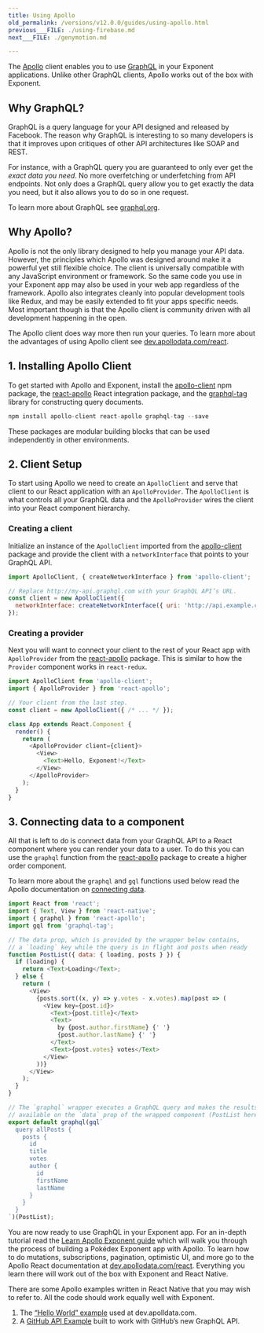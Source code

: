 ```yaml
---
title: Using Apollo
old_permalink: /versions/v12.0.0/guides/using-apollo.html
previous___FILE: ./using-firebase.md
next___FILE: ./genymotion.md

---
```


The [Apollo](http://www.apollodata.com/) client enables you to use [GraphQL](http://graphql.org/) in your Exponent applications. Unlike other GraphQL clients, Apollo works out of the box with Exponent.

## Why GraphQL?

GraphQL is a query language for your API designed and released by Facebook. The reason why GraphQL is interesting to so many developers is that it improves upon critiques of other API architectures like SOAP and REST.

For instance, with a GraphQL query you are guaranteed to only ever get the _exact data you need_. No more overfetching or underfetching from API endpoints. Not only does a GraphQL query allow you to get exactly the data you need, but it also allows you to do so in one request.

To learn more about GraphQL see [graphql.org](http://graphql.org/).

## Why Apollo?

Apollo is not the only library designed to help you manage your API data. However, the principles which Apollo was designed around make it a powerful yet still flexible choice. The client is universally compatible with any JavaScript environment or framework. So the same code you use in your Exponent app may also be used in your web app regardless of the framework. Apollo also integrates cleanly into popular development tools like Redux, and may be easily extended to fit your apps specific needs. Most important though is that the Apollo client is community driven with all development happening in the open.

The Apollo client does way more then run your queries. To learn more about the advantages of using Apollo client see [dev.apollodata.com/react](http://dev.apollodata.com/react/).

## 1. Installing Apollo Client

To get started with Apollo and Exponent, install the [apollo-client](http://npmjs.com/apollo-client) npm package, the [react-apollo](https://www.npmjs.com/package/react-apollo) React integration package, and the [graphql-tag](https://www.npmjs.com/package/graphql-tag) library for constructing query documents.

```javascript
npm install apollo-client react-apollo graphql-tag --save
```

These packages are modular building blocks that can be used independently in other environments.

## 2. Client Setup

To start using Apollo we need to create an `ApolloClient` and serve that client to our React application with an `ApolloProvider`. The `ApolloClient` is what controls all your GraphQL data and the `ApolloProvider` wires the client into your React component hierarchy.

### Creating a client

Initialize an instance of the `ApolloClient` imported from the [apollo-client](http://npmjs.com/apollo-client) package and provide the client with a `networkInterface` that points to your GraphQL API.

```javascript
import ApolloClient, { createNetworkInterface } from 'apollo-client';

// Replace http://my-api.graphql.com with your GraphQL API’s URL.
const client = new ApolloClient({
  networkInterface: createNetworkInterface({ uri: 'http://api.example.com/graphql' }),
});
```

### Creating a provider

Next you will want to connect your client to the rest of your React app with `ApolloProvider` from the [react-apollo](https://www.npmjs.com/package/react-apollo) package. This is similar to how the `Provider` component works in `react-redux`.

```javascript
import ApolloClient from 'apollo-client';
import { ApolloProvider } from 'react-apollo';

// Your client from the last step.
const client = new ApolloClient({ /* ... */ });

class App extends React.Component {
  render() {
    return (
      <ApolloProvider client={client}>
        <View>
          <Text>Hello, Exponent!</Text>
        </View>
      </ApolloProvider>
    );
  }
}
```

## 3. Connecting data to a component

All that is left to do is connect data from your GraphQL API to a React component where you can render your data to a user. To do this you can use the `graphql` function from the [react-apollo](https://www.npmjs.com/package/react-apollo) package to create a higher order component.

To learn more about the `graphql` and `gql` functions used below read the Apollo documentation on [connecting data](http://dev.apollodata.com/react/higher-order-components.html).

```javascript
import React from 'react';
import { Text, View } from 'react-native';
import { graphql } from 'react-apollo';
import gql from 'graphql-tag';

// The data prop, which is provided by the wrapper below contains,
// a `loading` key while the query is in flight and posts when ready
function PostList({ data: { loading, posts } }) {
  if (loading) {
    return <Text>Loading</Text>;
  } else {
    return (
      <View>
        {posts.sort((x, y) => y.votes - x.votes).map(post => (
          <View key={post.id}>
            <Text>{post.title}</Text>
            <Text>
              by {post.author.firstName} {' '}
              {post.author.lastName} {' '}
            </Text>
            <Text>{post.votes} votes</Text>
          </View>
        ))}
      </View>
    );
  }
}

// The `graphql` wrapper executes a GraphQL query and makes the results
// available on the `data` prop of the wrapped component (PostList here)
export default graphql(gql`
  query allPosts {
    posts {
      id
      title
      votes
      author {
        id
        firstName
        lastName
      }
    }
  }
`)(PostList);
```

You are now ready to use GraphQL in your Exponent app. For an in-depth tutorial read the [Learn Apollo Exponent guide](https://www.learnapollo.com/tutorial-react-native-exponent/rne-01) which will walk you through the process of building a Pokédex Exponent app with Apollo. To learn how to do mutations, subscriptions, pagination, optimistic UI, and more go to the Apollo React documentation at [dev.apollodata.com/react](http://dev.apollodata.com/react/). Everything you learn there will work out of the box with Exponent and React Native.

There are some Apollo examples written in React Native that you may wish to refer to. All the code should work equally well with Exponent.

1.  The [“Hello World” example](https://github.com/apollostack/frontpage-react-native-app) used at dev.apolldata.com.
2.  A [GitHub API Example](https://github.com/apollostack/GitHub-GraphQL-API-Example) built to work with GitHub’s new GraphQL API.

